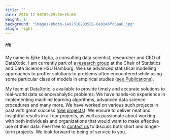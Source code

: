 ```yaml
---
title: ""
date: 2018-12-06T09:29:16+10:00
weight: 1
background: "images/photo-1497316283501-6e0246fc5aa0.jpg"
align: right
---
```

##### Hi!
My name is Ejike Ugba, a consulting data scientist, researcher and CEO of DataXotic. I am currently part of a [research group](https://www.hsu-hh.de/statdat/en/research) at the Chair of Statistics and Data Science HSU Hamburg. We use advanced statistical modelling approaches to proffer solutions to problems often encountered while using some particular class of models in empirical studies ([see Publications](/research/)).

My team at DataXotic is available to provide timely and accurate solutions to real-world data science/analytic problems. We have hands-on experience in implementing machine learning algorithms, advanced data science procedures and many more. We have worked on various such projects in past with great success ([see projects](/project/)). We ensure to deliver neat and insightful results in all our projects, as well as passionate about working with both individuals and organizations that would want to make effective use of their data.
Feel free to [contact us](/contact/) to discuss both short and longer-term projects. We look forward to being of service to you.











